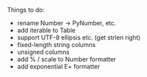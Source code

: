 Things to do:

- rename Number -> PyNumber, etc.
- add iterable to Table
- support UTF-8 ellipsis etc. (get strlen right)
- fixed-length string columns
- unsigned columns
- add % / scale to Number formatter
- add exponential E+ formatter
